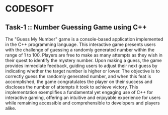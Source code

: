 # CODESOFT

## Task-1 :: Number Guessing Game using C++
The "Guess My Number" game is a console-based application implemented in the C++ programming language. This interactive game presents users with the challenge of guessing a randomly generated number within the range of 1 to 100. Players are free to make as many attempts as they wish in their quest to identify the mystery number. Upon making a guess, the game provides immediate feedback, guiding users to adjust their next guess by indicating whether the target number is higher or lower. The objective is to correctly guess the randomly generated number, and when this feat is accomplished, the game congratulates the player on their success and discloses the number of attempts it took to achieve victory. This implementation exemplifies a fundamental yet engaging use of C++ for interactive gaming, offering an intuitive and enjoyable experience for users while remaining accessible and comprehensible to developers and players alike.
